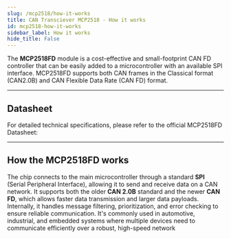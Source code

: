 ```yaml
---
slug: /mcp2518/how-it-works 
title: CAN Transciever MCP2518 - How it works
id: mcp2518-how-it-works 
sidebar_label: How it works
hide_title: False
---  
```


The **MCP2518FD** module is a cost-effective and small-footprint CAN FD controller that can be easily added to a microcontroller with an available SPI interface. MCP2518FD supports both CAN frames in the Classical format (CAN2.0B) and CAN Flexible Data Rate (CAN FD) format.

<CenteredImage src="/img/mcp2518/onboard.png" alt="MCP2518FD onboard" caption="MCP2518FD onboard" width="500px" />

---

## Datasheet

For detailed technical specifications, please refer to the official MCP2518FD Datasheet:  

<QuickLink  
  title="MCP2518FD Datasheet"  
  description="Complete technical documentation for the MCP2518FD IC"  
  url="https://soldered.com/productdata/2022/03/Soldered_MCP2518FD_datasheet.pdf"  
/>  

---

## How the MCP2518FD works

The chip connects to the main microcontroller through a standard **SPI** (Serial Peripheral Interface), allowing it to send and receive data on a CAN network. It supports both the older **CAN 2.0B** standard and the newer **CAN FD**, which allows faster data transmission and larger data payloads. Internally, it handles message filtering, prioritization, and error checking to ensure reliable communication. It's commonly used in automotive, industrial, and embedded systems where multiple devices need to communicate efficiently over a robust, high-speed network
